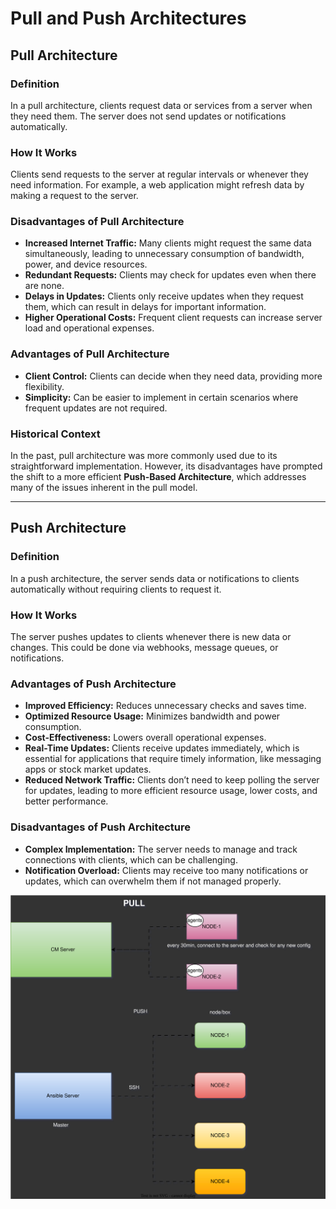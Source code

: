 # Pull and Push Architectures

## Pull Architecture

### Definition
In a pull architecture, clients request data or services from a server when they need them. The server does not send updates or notifications automatically.

### How It Works
Clients send requests to the server at regular intervals or whenever they need information. For example, a web application might refresh data by making a request to the server.

### Disadvantages of Pull Architecture
- **Increased Internet Traffic:** Many clients might request the same data simultaneously, leading to unnecessary consumption of bandwidth, power, and device resources.
- **Redundant Requests:** Clients may check for updates even when there are none.
- **Delays in Updates:** Clients only receive updates when they request them, which can result in delays for important information.
- **Higher Operational Costs:** Frequent client requests can increase server load and operational expenses.

### Advantages of Pull Architecture
- **Client Control:** Clients can decide when they need data, providing more flexibility.
- **Simplicity:** Can be easier to implement in certain scenarios where frequent updates are not required.

### Historical Context
In the past, pull architecture was more commonly used due to its straightforward implementation. However, its disadvantages have prompted the shift to a more efficient **Push-Based Architecture**, which addresses many of the issues inherent in the pull model.

---

## Push Architecture

### Definition
In a push architecture, the server sends data or notifications to clients automatically without requiring clients to request it.

### How It Works
The server pushes updates to clients whenever there is new data or changes. This could be done via webhooks, message queues, or notifications.

### Advantages of Push Architecture
- **Improved Efficiency:** Reduces unnecessary checks and saves time.
- **Optimized Resource Usage:** Minimizes bandwidth and power consumption.
- **Cost-Effectiveness:** Lowers overall operational expenses.
- **Real-Time Updates:** Clients receive updates immediately, which is essential for applications that require timely information, like messaging apps or stock market updates.
- **Reduced Network Traffic:** Clients don’t need to keep polling the server for updates, leading to more efficient resource usage, lower costs, and better performance.

### Disadvantages of Push Architecture
- **Complex Implementation:** The server needs to manage and track connections with clients, which can be challenging.
- **Notification Overload:** Clients may receive too many notifications or updates, which can overwhelm them if not managed properly.

![Pull Architecture and Push Architecture](pushvspullarch.svg)